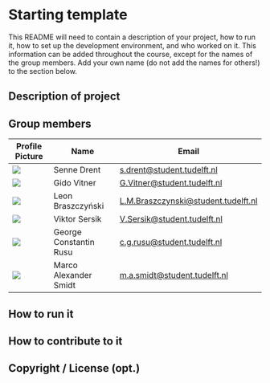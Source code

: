 # Starting template

This README will need to contain a description of your project, how to run it, how to set up the development environment, and who worked on it.
This information can be added throughout the course, except for the names of the group members.
Add your own name (do not add the names for others!) to the section below.

## Description of project

## Group members

| Profile Picture                                                                                                                                      | Name                   | Email                               |
|------------------------------------------------------------------------------------------------------------------------------------------------------|------------------------|-------------------------------------|
| ![](https://gitlab.ewi.tudelft.nl/uploads/-/system/user/avatar/5638/avatar.png?width=48&length=4&size=50&color=DDD&background=777&font-size=0.325)   | Senne Drent            | s.drent@student.tudelft.nl          |
| ![](https://secure.gravatar.com/avatar/81c4ef2654307bf9d0113ec64be7ddc0?s=800&d=identicon&length=4&size=50&color=DDD&background=777&font-size=0.325) | Gido Vitner            | G.Vitner@student.tudelft.nl         |
| ![](https://secure.gravatar.com/avatar/bf427380847339d068695eb2804a19db?s=800&d=identicon&length=4&size=50&color=DDD&background=777&font-size=0.325) | Leon Braszczyński      | L.M.Braszczynski@student.tudelft.nl |
| ![](https://gitlab.ewi.tudelft.nl/uploads/-/system/user/avatar/5955/avatar.png?width=48&length=4&size=50&color=DDD&background=777&font-size=0.325)   | Viktor Sersik          | V.Sersik@student.tudelft.nl         |
| ![](https://secure.gravatar.com/avatar/e8dbddd2b77581e8db2dae3861de5785?s=800&d=identicon&length=4&size=50&color=DDD&background=777&font-size=0.325) | George Constantin Rusu | c.g.rusu@student.tudelft.nl         |
| ![](https://gitlab.ewi.tudelft.nl/uploads/-/system/user/avatar/4829/avatar.png?width=48&length=4&size=50&color=DDD&background=777&font-size=0.325)   | Marco Alexander Smidt  | m.a.smidt@student.tudelft.nl        |
<!-- Instructions (remove once assignment has been completed -->
<!-- - Add (only!) your own name to the table above (use Markdown formatting) -->
<!-- - Mention your *student* email address -->
<!-- - Preferably add a recognizable photo, otherwise add your GitLab photo -->
<!-- - (please make sure the photos have the same size) --> 

## How to run it

## How to contribute to it

## Copyright / License (opt.)


